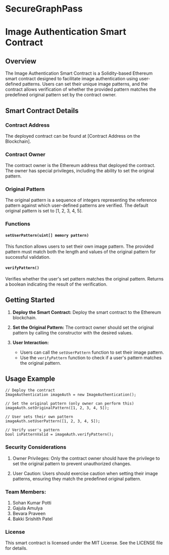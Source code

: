 # SecureGraphPass
# Image Authentication Smart Contract

## Overview

The Image Authentication Smart Contract is a Solidity-based Ethereum smart contract designed to facilitate image authentication using user-defined patterns. Users can set their unique image patterns, and the contract allows verification of whether the provided pattern matches the predefined original pattern set by the contract owner.

## Smart Contract Details

### Contract Address

The deployed contract can be found at [Contract Address on the Blockchain].

### Contract Owner

The contract owner is the Ethereum address that deployed the contract. The owner has special privileges, including the ability to set the original pattern.

### Original Pattern

The original pattern is a sequence of integers representing the reference pattern against which user-defined patterns are verified. The default original pattern is set to [1, 2, 3, 4, 5].

### Functions

#### `setUserPattern(uint[] memory pattern)`

This function allows users to set their own image pattern. The provided pattern must match both the length and values of the original pattern for successful validation.

#### `verifyPattern()`

Verifies whether the user's set pattern matches the original pattern. Returns a boolean indicating the result of the verification.

## Getting Started

1. **Deploy the Smart Contract:** Deploy the smart contract to the Ethereum blockchain.

2. **Set the Original Pattern:** The contract owner should set the original pattern by calling the constructor with the desired values.

3. **User Interaction:**
   - Users can call the `setUserPattern` function to set their image pattern.
   - Use the `verifyPattern` function to check if a user's pattern matches the original pattern.

## Usage Example

```solidity
// Deploy the contract
ImageAuthentication imageAuth = new ImageAuthentication();

// Set the original pattern (only owner can perform this)
imageAuth.setOriginalPattern([1, 2, 3, 4, 5]);

// User sets their own pattern
imageAuth.setUserPattern([1, 2, 3, 4, 5]);

// Verify user's pattern
bool isPatternValid = imageAuth.verifyPattern();

```
### Security Considerations
1. Owner Privileges: Only the contract owner should have the privilege to set the original pattern to prevent unauthorized changes.
   
2. User Caution: Users should exercise caution when setting their image patterns, ensuring they match the predefined original pattern.

### Team Members:
1. Sohan Kumar Potti
2. Gajula Amulya
3. Bevara Praveen
4. Bakki Srishith Patel

### License
This smart contract is licensed under the MIT License. See the LICENSE file for details.
